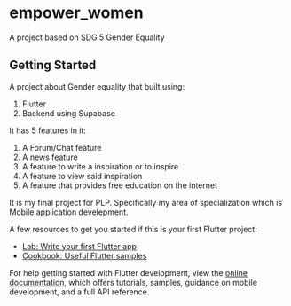 # empower_women

A project based on SDG 5 Gender Equality

## Getting Started
A project about Gender equality that built using:
1. Flutter
2. Backend using Supabase

It has 5 features in it:
1. A Forum/Chat feature
2. A news feature
3. A feature to write a inspiration or to inspire
4. A feature to view said inspiration
5. A feature that provides free education on the internet

It is my final project for PLP. Specifically my area of specialization which is Mobile application develepment.



A few resources to get you started if this is your first Flutter project:

- [Lab: Write your first Flutter app](https://docs.flutter.dev/get-started/codelab)
- [Cookbook: Useful Flutter samples](https://docs.flutter.dev/cookbook)

For help getting started with Flutter development, view the
[online documentation](https://docs.flutter.dev/), which offers tutorials,
samples, guidance on mobile development, and a full API reference.
